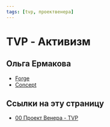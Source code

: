```yaml
---
tags: [tvp, проектвенера]
---
```

# TVP - Активизм

## Ольга Ермакова

- [Forge](https://prezi.com/v7almr-yrv4w/forge/)
- [Concept](https://prezi.com/cmlnos6vh9ac/concept/)

## Ссылки на эту страницу

* [00 Проект Венера - TVP](00%20%D0%9F%D1%80%D0%BE%D0%B5%D0%BA%D1%82%20%D0%92%D0%B5%D0%BD%D0%B5%D1%80%D0%B0%20-%20TVP.md)

